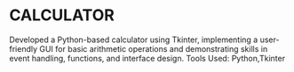# CALCULATOR
 Developed a Python-based calculator using Tkinter, implementing a user-friendly GUI for basic arithmetic operations and demonstrating skills in event handling, functions, and interface design.  Tools Used: Python,Tkinter
